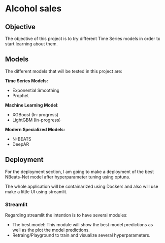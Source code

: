 # Alcohol sales

## Objective

The objective of this project is to try different Time Series models in order to start learning about them.

## Models

The different models that will be tested in this project are:

**Time Series Models:**

- Exponential Smoothing
- Prophet

**Machine Learning Model:**

- XGBoost (In-progress)
- LightGBM (In-progress)

**Modern Specialized Models:**

- N-BEATS
- DeepAR

## Deployment

For the deployment section, I am going to make a deployment of the best NBeats-Net model after hyperparameter tuning using optuna.

The whole application will be containarized using Dockers and also will use make a little UI using streamlit.

### Streamlit

Regarding streamlit the intention is to have several modules:

- The best model: This module will show the best model predictions as well as the plot the model predictions.
- Retraing/Playground to train and visualize several hyperparameters.
